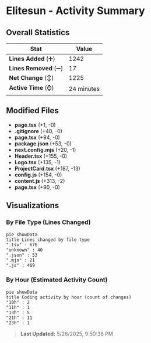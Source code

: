 # Elitesun - Activity Summary 

## Overall Statistics

| Stat                   | Value                                                             |
| ---------------------- | ----------------------------------------------------------------- |
| **Lines Added** (➕)   | 1242                                          |
| **Lines Removed** (➖) | 17                                        |
| **Net Change** (↕)    | 1225                |
| **Active Time** (⌚)   | 24 minutes |


## Modified Files
- **page.tsx** (+1, -0)
- **.gitignore** (+40, -0)
- **page.tsx** (+94, -0)
- **package.json** (+53, -0)
- **next.config.mjs** (+20, -1)
- **Header.tsx** (+155, -0)
- **Logo.tsx** (+135, -1)
- **ProjectCard.tsx** (+187, -13)
- **config.js** (+154, -0)
- **content.js** (+313, -2)
- **page.tsx** (+90, -0)

## Visualizations

### By File Type (Lines Changed)

```mermaid
pie showData
title Lines changed by file type
".tsx" : 676
"unknown" : 40
".json" : 53
".mjs" : 21
".js" : 469
```

### By Hour (Estimated Activity Count)

```mermaid
pie showData
title Coding activity by hour (count of changes)
"10h" : 2
"11h" : 1
"13h" : 5
"21h" : 11
"23h" : 1
```


> **Last Updated:** 5/26/2025, 9:50:38 PM